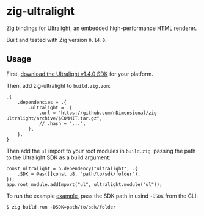 # zig-ultralight

Zig bindings for [Ultralight](https://ultralig.ht/), an embedded high-performance HTML renderer.

Built and tested with Zig version `0.14.0`.

## Usage

First, [download the Ultralight v1.4.0 SDK](https://ultralig.ht/download) for your platform.

Then, add zig-ultralight to `build.zig.zon`:

```
.{
    .dependencies = .{
        .ultralight = .{
            .url = "https://github.com/nDimensional/zig-ultralight/archive/$COMMIT.tar.gz",
            // .hash = "...",
        },
    },
}
```

Then add the `ul` import to your root modules in `build.zig`, passing the path to the Ultralight SDK as a build argument:

```zig
const ultralight = b.dependency("ultralight", .{
    .SDK = @as([]const u8, "path/to/sdk/folder"),
});
app.root_module.addImport("ul", ultralight.module("ul"));
```

To run the example [example](example.zig), pass the SDK path in usind `-DSDK` from the CLI:

```
$ zig build run -DSDK=path/to/sdk/folder
```
